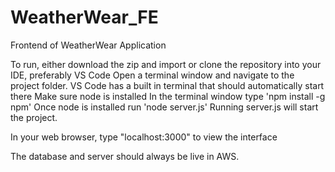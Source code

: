 # WeatherWear_FE

Frontend of WeatherWear Application

To run, either download the zip and import or clone the repository into your IDE, preferably VS Code
Open a terminal window and navigate to the project folder. VS Code has a built in terminal that should automatically start there
Make sure node is installed
In the terminal window type 'npm install -g npm'
Once node is installed run 'node server.js'
Running server.js will start the project.

In your web browser, type "localhost:3000" to view the interface

The database and server should always be live in AWS.

